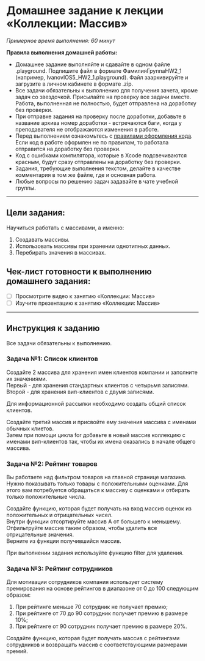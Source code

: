 # Домашнее задание к лекции «Коллекции: Массив»

_Примерное время выполнения: 60 минут_

**Правила выполнения домашней работы:** 
* Домашнее задание выполняйте и сдавайте в одном файле .playground. Подпишите файл в формате ФамилияГруппаHW2_1 (например, IvanovIOS5_HW2_1.playground). Файл заархивируйте и загрузите в личном кабинете в формате .zip. 
* Все задачи обязательны к выполнению для получения зачета, кроме задач со звездочкой. Присылайте на проверку все задачи вместе. Работа, выполненная не полностью, будет отправлена на доработку без проверки.
* При отправке задания на проверку после доработки, добавьте в название архива номер доработки - встречаются баги, когда у преподавателя не отображаются изменения в работе.
* Перед выполнением ознакомьтесь с [правилами оформления кода](https://github.com/netology-code/bios-2-homeworks/blob/master/swift-code-syle-guide.md). Если код в работе оформлен не по правилам, то работала отправится на доработку без проверки.
* Код с ошибками компилятора, которые в Xcode подсвечиваются красным, будут сразу отправлены на доработку без проверки.
* Задания, требующие выполнения текстом, делайте в качестве комментария в том же файле, где и основная работа.
* Любые вопросы по решению задач задавайте в чате учебной группы.

_______
## Цели задания:

Научиться работать с массивами, а именно:
1. Создавать массивы.
2. Использовать массивы при хранении однотипных данных.
3. Перебирать значения в массивах.

## Чек-лист готовности к выполнению домашнего задания:

- [ ] Просмотрите видео к занятию «Коллекции: Массив»
- [ ] Изучите презентацию к занятию «Коллекции: Массив»

----------------------

## Инструкция к заданию
Все задачи обязательны к выполнению.

### Задача №1: Список клиентов

Создайте 2 массива для хранения имен клиентов компании и заполните их значениями.  
Первый - для хранения стандартных клиентов с четырьмя записями.  
Второй - для хранения вип-клиентов с двумя записями.  

Для информационной рассылки необходимо создать общий список клиентов.

Создайте третий массив и присвойте ему значения массива с именами обычных клиетов.  
Затем при помощи цикла for добавьте в новый массив коллекцию с именами вип-клиентов так, чтобы их имена оказались в начале общего массива.


### Задача №2: Рейтинг товаров

Вы работаете над фильтром товаров на главной странице магазина. Нужно показывать только товары с положительными оценками. Для этого вам потребуется обращаться к массиву с оценками и отбирать только положительные числа. 

Создайте функцию, которая будет получать на вход массив оценок из положительных и отрицательных чисел.  
Внутри функции отсортируйте массив A от большего к меньшему.  
Отфильтруйте массив таким образом, чтобы удалить все отрицательные значения.  
Верните из функции получившийся массив.
    
При выполнении задания используйте функцию filter для удаления.


### Задача №3: Рейтинг сотрудников

Для мотивации сотрудников компания использует систему премирования на основе рейтингов в диапазоне от 0 до 100 следующим образом:
1. При рейтинге меньше 70 сотрудник не получает премию;
2. При рейтинге от 70 до 90 сотрудник получает премию в размере 10%;
3. При рейтинге от 90 сотрудник получает премию в размере 20%.

Создайте функцию, которая будет получать массив с рейтингами сотрудников и возвращать массив с соответствующими размерами премий.
